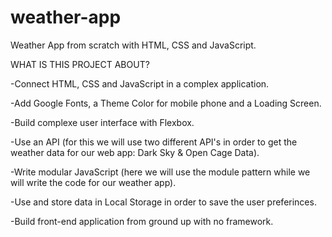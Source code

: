 # weather-app
Weather App from scratch with HTML, CSS and JavaScript.


WHAT IS THIS PROJECT ABOUT?

-Connect HTML, CSS and JavaScript in a complex application.

-Add Google Fonts, a Theme Color for mobile phone and a Loading Screen.

-Build complexe user interface with Flexbox.

-Use an API (for this we will use two different API's in order to get the weather data for our web app: Dark Sky & Open Cage Data).

-Write modular JavaScript (here we will use the module pattern while we will write the code for our weather app).

-Use and store data in Local Storage in order to save the user preferinces.

-Build front-end application from ground up with no framework.

